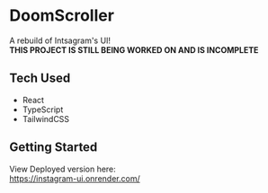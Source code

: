 # DoomScroller
A rebuild of Intsagram's UI! <br>
**THIS PROJECT IS STILL BEING WORKED ON AND IS INCOMPLETE**

## Tech Used
- React
- TypeScript
- TailwindCSS

## Getting Started
View Deployed version here: <br>
https://instagram-ui.onrender.com/

